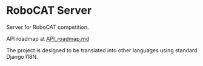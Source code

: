 # RoboCAT Server

Server for RoboCAT competition.

API roadmap at [API_roadmap.md][roadmap]

The project is designed to be translated into other languages using standard Django I18N.

[roadmap]: ./API_roadmap
